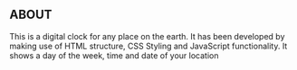 ## ABOUT

This is a digital clock for any place on the earth. 
It has been developed by making use of HTML structure, CSS Styling and JavaScript functionality. 
It shows a day of the week, time and date of your location
